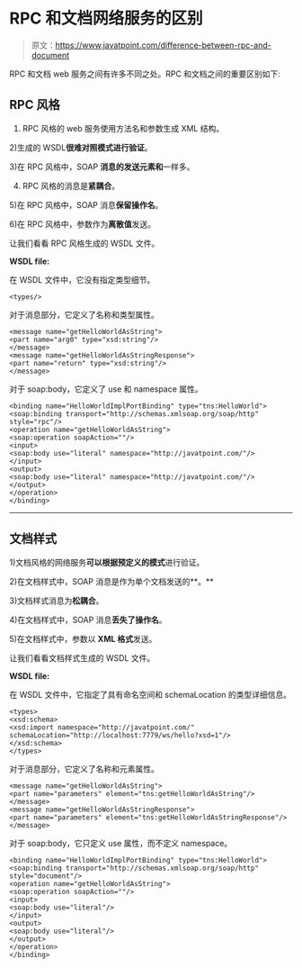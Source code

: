 # RPC 和文档网络服务的区别

> 原文：<https://www.javatpoint.com/difference-between-rpc-and-document>

RPC 和文档 web 服务之间有许多不同之处。RPC 和文档之间的重要区别如下:

## RPC 风格

1) RPC 风格的 web 服务使用方法名和参数生成 XML 结构。

2)生成的 WSDL**很难对照模式进行验证**。

3)在 RPC 风格中，SOAP **消息的发送元素和**一样多。

4) RPC 风格的消息是**紧耦合**。

5)在 RPC 风格中，SOAP 消息**保留操作名**。

6)在 RPC 风格中，参数作为**离散值**发送。

让我们看看 RPC 风格生成的 WSDL 文件。

**WSDL file:**

在 WSDL 文件中，它没有指定类型细节。

```
<types/>

```

对于消息部分，它定义了名称和类型属性。

```
<message name="getHelloWorldAsString">
<part name="arg0" type="xsd:string"/>
</message>
<message name="getHelloWorldAsStringResponse">
<part name="return" type="xsd:string"/>
</message>

```

对于 soap:body，它定义了 use 和 namespace 属性。

```
<binding name="HelloWorldImplPortBinding" type="tns:HelloWorld">
<soap:binding transport="http://schemas.xmlsoap.org/soap/http" style="rpc"/>
<operation name="getHelloWorldAsString">
<soap:operation soapAction=""/>
<input>
<soap:body use="literal" namespace="http://javatpoint.com/"/>
</input>
<output>
<soap:body use="literal" namespace="http://javatpoint.com/"/>
</output>
</operation>
</binding>

```

* * *

## 文档样式

1)文档风格的网络服务**可以根据预定义的模式**进行验证。

2)在文档样式中，SOAP 消息是作为单个文档发送的**。**

3)文档样式消息为**松耦合**。

4)在文档样式中，SOAP 消息**丢失了操作名**。

5)在文档样式中，参数以 **XML 格式**发送。

让我们看看文档样式生成的 WSDL 文件。

**WSDL file:**

在 WSDL 文件中，它指定了具有命名空间和 schemaLocation 的类型详细信息。

```
<types>
<xsd:schema>
<xsd:import namespace="http://javatpoint.com/" schemaLocation="http://localhost:7779/ws/hello?xsd=1"/>
</xsd:schema>
</types>

```

对于消息部分，它定义了名称和元素属性。

```
<message name="getHelloWorldAsString">
<part name="parameters" element="tns:getHelloWorldAsString"/>
</message>
<message name="getHelloWorldAsStringResponse">
<part name="parameters" element="tns:getHelloWorldAsStringResponse"/>
</message>

```

对于 soap:body，它只定义 use 属性，而不定义 namespace。

```
<binding name="HelloWorldImplPortBinding" type="tns:HelloWorld">
<soap:binding transport="http://schemas.xmlsoap.org/soap/http" style="document"/>
<operation name="getHelloWorldAsString">
<soap:operation soapAction=""/>
<input>
<soap:body use="literal"/>
</input>
<output>
<soap:body use="literal"/>
</output>
</operation>
</binding>

```